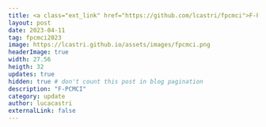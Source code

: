 ```yaml
---
title: <a class="ext_link" href="https://github.com/lcastri/fpcmci">F-PCMCI</a> - a new python library for fast and accurate causal discovery.
layout: post
date: 2023-04-11
tag: fpcmci2023
image: https://lcastri.github.io/assets/images/fpcmci.png
headerImage: true
width: 27.56
heigth: 32
updates: true
hidden: true # don't count this post in blog pagination
description: "F-PCMCI"
category: update
author: lucacastri
externalLink: false
---
```

